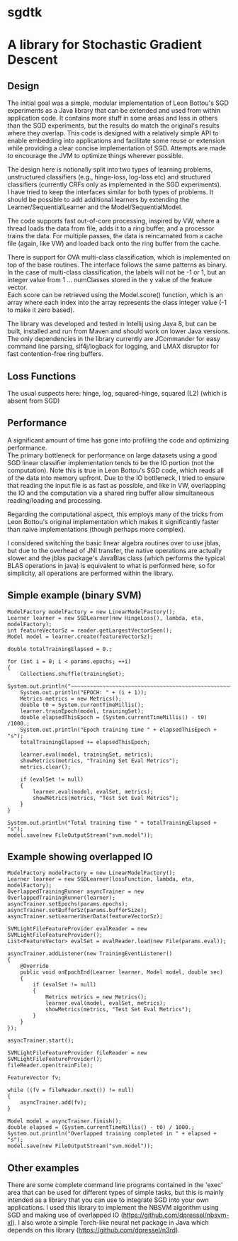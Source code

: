sgdtk
=====

# A library for Stochastic Gradient Descent

## Design

The initial goal was a simple, modular implementation of Leon Bottou's SGD experiments as a Java library that can be 
extended and used from within application code.  It contains more stuff in some areas and less in others than the SGD 
experiments, but the results do match the original's results where they overlap.  This code is designed with a
relatively simple API to enable embedding into applications and facilitate some reuse or extension while providing a
clear concise implementation of SGD.  Attempts are made to encourage the JVM to optimize things wherever possible.

The design here is notionally split into two types of learning problems, unstructured classifiers (e.g., hinge-loss,
log-loss etc) and structured classifiers (currently CRFs only as implemented in the SGD experiments).  
I have tried to keep the interfaces similar for both types of problems.  It should be possible to add additional
learners by extending the Learner/SequentialLearner and the Model/SequentialModel.

The code supports fast out-of-core processing, inspired by VW, where a thread loads the data from file, 
adds it to a ring buffer, and a processor trains the data.  For multiple passes, the data is reincarnated from a 
cache file (again, like VW) and loaded back onto the ring buffer from the cache.

There is support for OVA multi-class classification, which is implemented on top of the base routines.
The interface follows the same patterns as binary.  In the case of multi-class classification, the labels will 
not be -1 or 1, but an integer value from 1 ... numClasses stored in the y value of the feature vector.  
Each score can be retrieved using the Model.score() function, which is an array where each index into the 
array represents the class integer value (-1 to make it zero based).

The library was developed and tested in Intellij using Java 8, but can be built, installed and run from Maven and 
should work on lower Java versions.  The only dependencies in the library currently are JCommander for easy command
line parsing, slf4j/logback for logging, and LMAX disruptor for fast contention-free ring buffers.

## Loss Functions

The usual suspects here: hinge, log, squared-hinge, squared (L2) (which is absent from SGD)

## Performance

A significant amount of time has gone into profiling the code and optimizing performance.  
The primary bottleneck for performance on large datasets using a good SGD linear classifier implementation
tends to be the IO portion (not the computation). Note this is true in Leon Bottou's SGD code, which reads 
all of the data into memory upfront. Due to the IO bottleneck, I tried to ensure that reading the input file is as
fast as possible, and like in VW, overlapping the IO and the computation via a shared ring buffer allow simultaneous
reading/loading and processing.

Regarding the computational aspect, this employs many of the tricks from Leon Bottou's original implementation which makes
it significantly faster than naive implementations (though perhaps more complex).

I considered switching the basic linear algebra routines over to use jblas, but due to the overhead of JNI transfer,
the native operations are actually slower and the jblas package's JavaBlas class (which performs the typical BLAS
operations in java) is equivalent to what is performed here, so for simplicity, all operations are performed within the library.

## Simple example (binary SVM)

```{java}
ModelFactory modelFactory = new LinearModelFactory();
Learner learner = new SGDLearner(new HingeLoss(), lambda, eta, modelFactory);
int featureVectorSz = reader.getLargestVectorSeen();
Model model = learner.create(featureVectorSz);

double totalTrainingElapsed = 0.;

for (int i = 0; i < params.epochs; ++i)
{
    Collections.shuffle(trainingSet);
    System.out.println("~~~~~~~~~~~~~~~~~~~~~~~~~~~~~~~~~~~~~~~~~~~~~~~~~~~~~~~~~~~~~~~~~~~");
    System.out.println("EPOCH: " + (i + 1));
    Metrics metrics = new Metrics();
    double t0 = System.currentTimeMillis();
    learner.trainEpoch(model, trainingSet);
    double elapsedThisEpoch = (System.currentTimeMillis() - t0) /1000.;
    System.out.println("Epoch training time " + elapsedThisEpoch + "s");
    totalTrainingElapsed += elapsedThisEpoch;

    learner.eval(model, trainingSet, metrics);
    showMetrics(metrics, "Training Set Eval Metrics");
    metrics.clear();

    if (evalSet != null)
    {
        learner.eval(model, evalSet, metrics);
        showMetrics(metrics, "Test Set Eval Metrics");
    }
} 

System.out.println("Total training time " + totalTrainingElapsed + "s");
model.save(new FileOutputStream("svm.model"));

```

## Example showing overlapped IO

```{java}
ModelFactory modelFactory = new LinearModelFactory();
Learner learner = new SGDLearner(lossFunction, lambda, eta, modelFactory);
OverlappedTrainingRunner asyncTrainer = new OverlappedTrainingRunner(learner);
asyncTrainer.setEpochs(params.epochs);
asyncTrainer.setBufferSz(params.bufferSize);
asyncTrainer.setLearnerUserData(featureVectorSz);

SVMLightFileFeatureProvider evalReader = new SVMLightFileFeatureProvider();
List<FeatureVector> evalSet = evalReader.load(new File(params.eval));

asyncTrainer.addListener(new TrainingEventListener()
{
    @Override
    public void onEpochEnd(Learner learner, Model model, double sec)
    {
        if (evalSet != null)
        {
            Metrics metrics = new Metrics();
            learner.eval(model, evalSet, metrics);
            showMetrics(metrics, "Test Set Eval Metrics");
        }
    }
});

asyncTrainer.start();
            
SVMLightFileFeatureProvider fileReader = new SVMLightFileFeatureProvider();
fileReader.open(trainFile);

FeatureVector fv;

while ((fv = fileReader.next()) != null)
{
    asyncTrainer.add(fv);
}

Model model = asyncTrainer.finish();
double elapsed = (System.currentTimeMillis() - t0) / 1000.;
System.out.println("Overlapped training completed in " + elapsed + "s");
model.save(new FileOutputStream("svm.model"));

```

## Other examples

There are some complete command line programs contained in the 'exec' area that can be used for different types of simple tasks, but this is mainly intended as a library that you can use to integrate SGD into your own applications.  I used this library to implement the NBSVM algorithm using SGD and making use of overlapped IO (https://github.com/dpressel/nbsvm-xl).  I also wrote a simple Torch-like neural net package in Java which depends on this library (https://github.com/dpressel/n3rd).